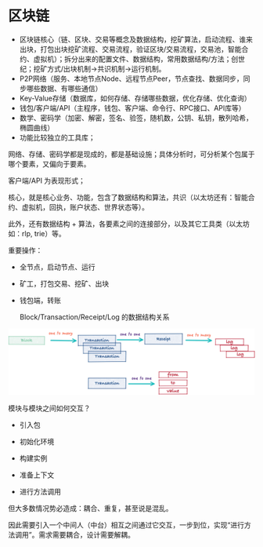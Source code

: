# 区块链

* 区块链核心（链、区块、交易等概念及数据结构，挖矿算法，启动流程、谁来出块，打包出块挖矿流程、交易流程，验证区块/交易流程，交易池，智能合约、虚拟机）；拆分出来的配置文件、数据结构，常用数据结构/方法；创世纪；挖矿方式/出块机制-&gt;共识机制-&gt;运行机制。
* P2P网络（服务、本地节点Node、远程节点Peer，节点查找、数据同步，同步哪些数据、有哪些通信）
* Key-Value存储（数据库，如何存储、存储哪些数据，优化存储、优化查询）
* 钱包/客户端/API（主程序，钱包、客户端、命令行、RPC接口、API库等）
* 数学、密码学（加密、解密，签名、验签，随机数，公钥、私钥，散列哈希，椭圆曲线）
* 功能比较独立的工具库；

网络、存储、密码学都是现成的，都是基础设施；具体分析时，可分析某个包属于哪个要素，又偏向于要素。

客户端/API 为表现形式；

核心，就是核心业务、功能，包含了数据结构和算法，共识（以太坊还有：智能合约、虚拟机，回执，账户状态、世界状态等）。

此外，还有数据结构 + 算法，各要素之间的连接部分，以及其它工具类（以太坊如：rlp, trie）等。

重要操作：

* 全节点，启动节点、运行
* 矿工，打包交易、挖矿、出块
* 钱包端，转账

  Block/Transaction/Receipt/Log 的数据结构关系

![](/assets/block-tx-receipt-log.png)

模块与模块之间如何交互？

* 引入包

* 初始化环境

* 构建实例

* 准备上下文

* 进行方法调用

但大多数情况势必造成：耦合、重复，甚至说是混乱。

因此需要引入一个中间人（中台）相互之间通过它交互，一步到位，实现“进行方法调用”。需求需要耦合，设计需要解耦。

